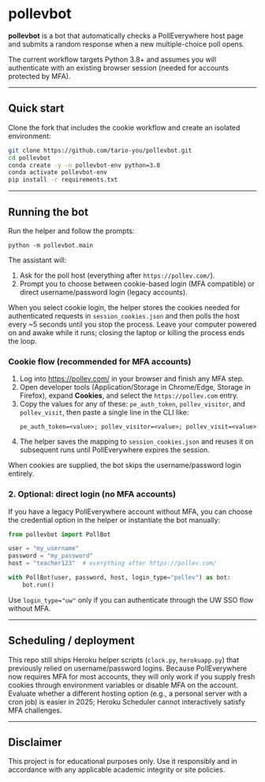 # pollevbot

**pollevbot** is a bot that automatically checks a PollEverywhere host page and
submits a random response when a new multiple-choice poll opens.

The current workflow targets Python 3.8+ and assumes you will authenticate with
an existing browser session (needed for accounts protected by MFA).

---

## Quick start

Clone the fork that includes the cookie workflow and create an isolated
environment:

```bash
git clone https://github.com/tario-you/pollevbot.git
cd pollevbot
conda create -y -n pollevbot-env python=3.8
conda activate pollevbot-env
pip install -r requirements.txt
```

---

## Running the bot

Run the helper and follow the prompts:

```
python -m pollevbot.main
```

The assistant will:
1. Ask for the poll host (everything after `https://pollev.com/`).
2. Prompt you to choose between cookie-based login (MFA compatible) or direct
   username/password login (legacy accounts).

When you select cookie login, the helper stores the cookies needed for
authenticated requests in `session_cookies.json` and then polls the host every
~5 seconds until you stop the process. Leave your computer powered on and awake
while it runs; closing the laptop or killing the process ends the loop.

### Cookie flow (recommended for MFA accounts)

1. Log into <https://pollev.com/> in your browser and finish any MFA step.
2. Open developer tools (Application/Storage in Chrome/Edge, Storage in
   Firefox), expand **Cookies**, and select the `https://pollev.com` entry.
3. Copy the values for any of these: `pe_auth_token`, `pollev_visitor`, and
   `pollev_visit`, then paste a single line in the CLI like:
   ```
   pe_auth_token=<value>; pollev_visitor=<value>; pollev_visit=<value>
   ```
4. The helper saves the mapping to `session_cookies.json` and reuses it on
   subsequent runs until PollEverywhere expires the session.

When cookies are supplied, the bot skips the username/password login entirely.

### 2. Optional: direct login (no MFA accounts)

If you have a legacy PollEverywhere account without MFA, you can choose the
credential option in the helper or instantiate the bot manually:

```python
from pollevbot import PollBot

user = "my_username"
password = "my_password"
host = "teacher123"  # everything after https://pollev.com/

with PollBot(user, password, host, login_type="pollev") as bot:
    bot.run()
```

Use `login_type="uw"` only if you can authenticate through the UW SSO flow
without MFA.

---

## Scheduling / deployment

This repo still ships Heroku helper scripts (`clock.py`, `herokuapp.py`) that
previously relied on username/password logins. Because PollEverywhere now
requires MFA for most accounts, they will only work if you supply fresh cookies
through environment variables or disable MFA on the account. Evaluate whether a
different hosting option (e.g., a personal server with a cron job) is easier in
2025; Heroku Scheduler cannot interactively satisfy MFA challenges.

---

## Disclaimer

This project is for educational purposes only. Use it responsibly and in
accordance with any applicable academic integrity or site policies.
